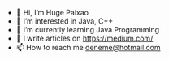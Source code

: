 - 👋 Hi, I’m Huge Paixao
- 👀 I’m interested in Java, C++
- 🌱 I’m currently learning Java Programming
- 📝 I write articles on https://medium.com/
- 📫 How to reach me deneme@hotmail.com


